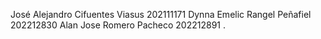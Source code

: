 José Alejandro Cifuentes Viasus 202111171
Dynna Emelic Rangel Peñafiel    202212830
Alan Jose Romero Pacheco        202212891 .

